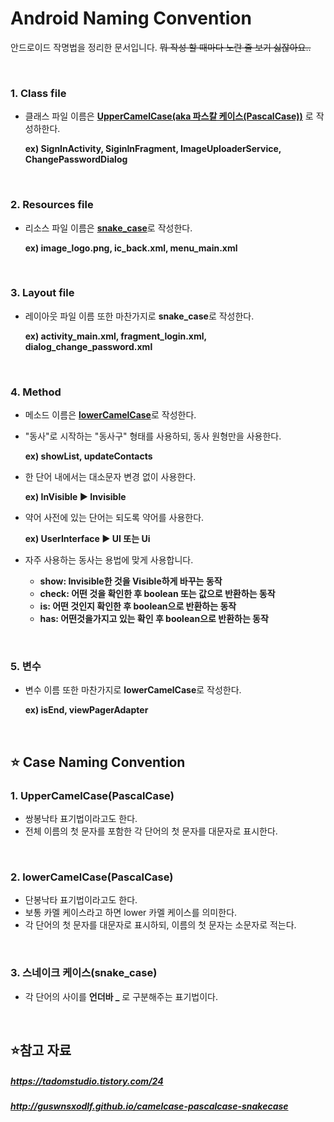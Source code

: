 # Android Naming Convention

안드로이드 작명법을 정리한 문서입니다. ~~뭐 작성 할 때마다 노란 줄 보기 싫잖아요..~~

<br>

### 1. Class file

- 클래스 파일 이름은 **[UpperCamelCase(aka 파스칼 케이스(PascalCase))](https://github.com/8-seconds/WIKI_FOR_8_SECONDS/blob/main/Android/tip/AndroidNamingConvention.md)** 로 작성하한다.

  **ex) SignInActivity, SiginInFragment, ImageUploaderService, ChangePasswordDialog**

<br>

### 2. Resources file

- 리소스 파일 이름은 [**snake_case**](https://github.com/8-seconds/WIKI_FOR_8_SECONDS/blob/main/Android/tip/AndroidNamingConvention.md)로 작성한다.

  **ex) image_logo.png, ic_back.xml, menu_main.xml**

<br>

### 3. Layout file

- 레이아웃 파일 이름 또한 마찬가지로 **snake_case**로 작성한다.

  **ex) activity_main.xml, fragment_login.xml, dialog_change_password.xml**

<br>

### 4. Method

- 메소드 이름은 [**lowerCamelCase**](https://github.com/8-seconds/WIKI_FOR_8_SECONDS/blob/main/Android/tip/AndroidNamingConvention.md)로 작성한다.

- "동사"로 시작하는 "동사구" 형태를 사용하되, 동사 원형만을 사용한다.

  **ex) showList, updateContacts**

- 한 단어 내에서는 대소문자 변경 없이 사용한다.

  **ex) InVisible :arrow_forward: Invisible**

- 약어 사전에 있는 단어는 되도록 약어를 사용한다.

  **ex) UserInterface :arrow_forward: UI 또는 Ui**

- 자주 사용하는 동사는 용법에 맞게 사용합니다.
  - **show: Invisible한 것을 Visible하게 바꾸는 동작**
  - **check: 어떤 것을 확인한 후 boolean 또는 값으로 반환하는 동작**
  - **is: 어떤 것인지 확인한 후 boolean으로 반환하는 동작**
  - **has: 어떤것을가지고 있는 확인 후 boolean으로 반환하는 동작**

<br>

### 5. 변수

- 변수 이름 또한 마찬가지로 **lowerCamelCase**로 작성한다.

  **ex) isEnd, viewPagerAdapter**

<br>

## :star: ​Case Naming Convention

### 1. UpperCamelCase(PascalCase)

- 쌍봉낙타 표기법이라고도 한다.
- 전체 이름의 첫 문자를 포함한 각 단어의 첫 문자를 대문자로 표시한다.

<br>

### 2. lowerCamelCase(PascalCase)

- 단봉낙타 표기법이라고도 한다.
- 보통 카멜 케이스라고 하면 lower 카멜 케이스를 의미한다.
- 각 단어의 첫 문자를 대문자로 표시하되, 이름의 첫 문자는 소문자로 적는다.

<br>

### 3. 스네이크 케이스(snake_case)

- 각 단어의 사이를 **언더바 _** 로 구분해주는 표기법이다.

<br>

## :star: ​참고 자료

##### https://tadomstudio.tistory.com/24

##### http://guswnsxodlf.github.io/camelcase-pascalcase-snakecase
